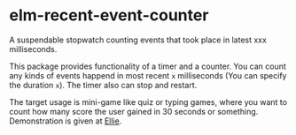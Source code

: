 # elm-recent-event-counter
A suspendable stopwatch counting events that took place in latest xxx milliseconds.

This package provides functionality of a timer and a counter.
You can count any kinds of events happend in most recent `x` milliseconds (You can specify the duration `x`). The timer also can stop and restart.

The target usage is mini-game like quiz or typing games,
where you want to count how many score the user gained in 30 seconds or something.
Demonstration is given at [Ellie](https://ellie-app.com/nr7SxHnnrH6a1).

